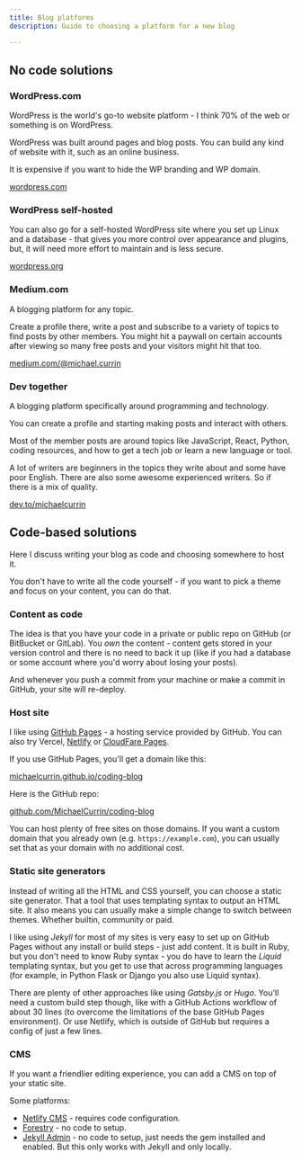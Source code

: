 ```yaml
---
title: Blog platforms
description: Guide to choosing a platform for a new blog

---
```

## No code solutions

### WordPress.com

WordPress is the world's go-to website platform - I think 70% of the web or something is on WordPress.

WordPress was built around pages and blog posts. You can build any kind of website with it, such as an online business.

It is expensive if you want to hide the WP branding and WP domain.

[wordpress.com](https://wordpress.com/ "https://wordpress.com/")

### WordPress self-hosted

You can also go for a self-hosted WordPress site where you set up Linux and a database - that gives you more control over appearance and plugins, but, it will need more effort to maintain and is less secure.

[wordpress.org](https://wordpress.org/ "https://wordpress.org/")

### Medium.com

A blogging platform for any topic.

Create a profile there, write a post and subscribe to a variety of topics to find posts by other members. You might hit a paywall on certain accounts after viewing so many free posts and your visitors might hit that too.

[medium.com/@michael.currin](https://medium.com/@michael.currin)

### Dev together

A blogging platform specifically around programming and technology.

You can create a profile and starting making posts and interact with others.

Most of the member posts are around topics like JavaScript, React, Python, coding resources, and how to get a tech job or learn a new language or tool.

A lot of writers are beginners in the topics they write about and some have poor English. There are also some awesome experienced writers. So if there is a mix of quality.

[dev.to/michaelcurrin](dev.to/michaelcurrin/)

## Code-based solutions

Here I discuss writing your blog as code and choosing somewhere to host it.

You don't have to write all the code yourself - if you want to pick a theme and focus on your content, you can do that.

### Content as code

The idea is that you have your code in a private or public repo on GitHub (or BitBucket or GitLab). You _own_ the content - content gets stored in your version control and there is no need to back it up (like if you had a database or some account where you'd worry about losing your posts).

And whenever you push a commit from your machine or make a commit in GitHub, your site will re-deploy.

### Host site

I like using [GitHub Pages](https://pages.github.com/) - a hosting service provided by GitHub. You can also try Vercel, [Netlify](https://netlify.com) or [CloudFare Pages](https://pages.cloudflare.com/).

If you use GitHub Pages, you'll get a domain like this:

[michaelcurrin.github.io/coding-blog](https://michaelcurrin.github.io/coding-blog/ "https://michaelcurrin.github.io/coding-blog/")

Here is the GitHub repo:

[github.com/MichaelCurrin/coding-blog](https://github.com/MichaelCurrin/coding-blog "https://github.com/MichaelCurrin/coding-blog")

You can host plenty of free sites on those domains. If you want a custom domain that you already own (e.g. `https://example.com`), you can usually set that as your domain with no additional cost.

### Static site generators

Instead of writing all the HTML and CSS yourself, you can choose a static site generator. That a tool that uses templating syntax to output an HTML site. It also means you can usually make a simple change to switch between themes. Whether builtin, community or paid.

I like using _Jekyll_ for most of my sites is very easy to set up on GitHub Pages without any install or build steps - just add content. It is built in Ruby, but you don't need to know Ruby syntax - you do have to learn the _Liquid_ templating syntax, but you get to use that across programming languages (for example, in Python Flask or Django you also use Liquid syntax).

There are plenty of other approaches like using _Gatsby.js_ or _Hugo_. You'll need a custom build step though, like with a GitHub Actions workflow of about 30 lines (to overcome the limitations of the base GitHub Pages environment). Or use Netlify, which is outside of GitHub but requires a config of just a few lines.

### CMS

If you want a friendlier editing experience, you can add a CMS on top of your static site.

Some platforms:

* [Netlify CMS](https://www.netlifycms.org/) - requires code configuration.
* [Forestry](https://forestry.io) - no code to setup.
* [Jekyll Admin](https://jekyll.github.io/jekyll-admin/) - no code to setup, just needs the gem installed and enabled. But this only works with Jekyll and only locally.
